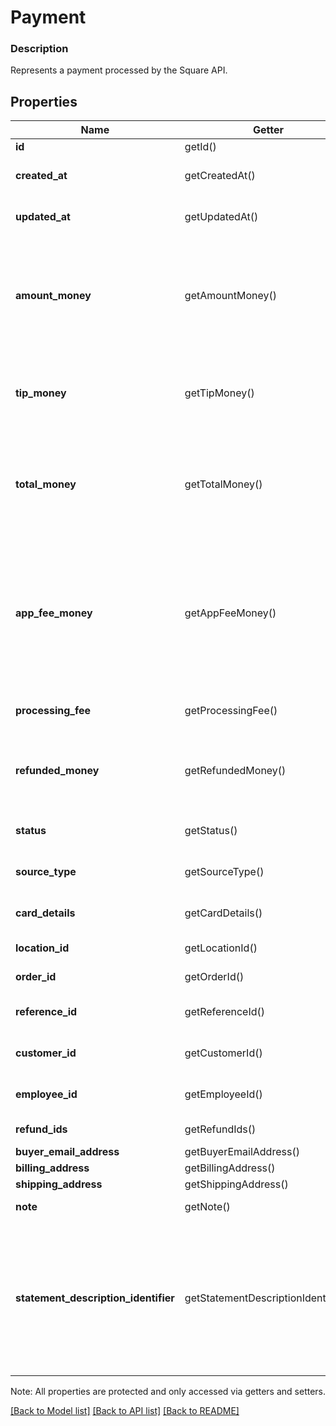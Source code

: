 # Payment

### Description

Represents a payment processed by the Square API.

## Properties
Name | Getter | Setter | Type | Description | Notes
------------ | ------------- | ------------- | ------------- | ------------- | -------------
**id** | getId() | setId($value) | **string** | Unique ID for the payment. | [optional] 
**created_at** | getCreatedAt() | setCreatedAt($value) | **string** | Timestamp of when the payment was created, in RFC 3339 format. | [optional] 
**updated_at** | getUpdatedAt() | setUpdatedAt($value) | **string** | Timestamp of when the payment was last updated, in RFC 3339 format. | [optional] 
**amount_money** | getAmountMoney() | setAmountMoney($value) | [**\SquareConnect\Model\Money**](Money.md) | The amount of money processed for this payment, not including &#x60;tip_money&#x60;. Specified in the smallest denomination of the applicable currency. For example,  US dollar amounts are specified in cents. For more information, see [Working with monetary amounts](https://developer.squareup.com/docs/build-basics/working-with-monetary-amounts). | [optional] 
**tip_money** | getTipMoney() | setTipMoney($value) | [**\SquareConnect\Model\Money**](Money.md) | The amount designated as a tip. Specified in the smallest denomination of the applicable currency. For example, US dollar amounts are specified in cents. | [optional] 
**total_money** | getTotalMoney() | setTotalMoney($value) | [**\SquareConnect\Model\Money**](Money.md) | The total money for the payment, including &#x60;amount_money&#x60; and &#x60;tip_money&#x60;. Specified in the smallest denomination of the applicable currency.  For example, US dollar amounts are specified in cents. | [optional] 
**app_fee_money** | getAppFeeMoney() | setAppFeeMoney($value) | [**\SquareConnect\Model\Money**](Money.md) | The amount of money the developer is taking as a fee for facilitating the payment on behalf of the seller. Specified in the smallest denomination of the applicable currency. For example, US dollar amounts are specified in cents.   For more information, see   [Take Payments and Collect Fees](https://developer.squareup.com/docs/payments-api/take-payments-and-collect-fees).  Cannot be more than 90% of the &#x60;total_money&#x60; value. | [optional] 
**processing_fee** | getProcessingFee() | setProcessingFee($value) | [**\SquareConnect\Model\ProcessingFee[]**](ProcessingFee.md) | Processing fees and fee adjustments assessed by Square on this payment. | [optional] 
**refunded_money** | getRefundedMoney() | setRefundedMoney($value) | [**\SquareConnect\Model\Money**](Money.md) | Total amount of the payment refunded to-date. Specified in the smallest denomination of the applicable currency. For example, US dollar amounts are specified in cents. | [optional] 
**status** | getStatus() | setStatus($value) | **string** | Indicates whether the payment is &#x60;APPROVED&#x60;, &#x60;COMPLETED&#x60;, &#x60;CANCELED&#x60;, or &#x60;FAILED&#x60;. | [optional] 
**source_type** | getSourceType() | setSourceType($value) | **string** | The source type for this payment  Current values include: &#x60;CARD&#x60; | [optional] 
**card_details** | getCardDetails() | setCardDetails($value) | [**\SquareConnect\Model\CardPaymentDetails**](CardPaymentDetails.md) | Non-confidential details about the source. Only populated if the &#x60;source_type&#x60; is &#x60;CARD&#x60;. | [optional] 
**location_id** | getLocationId() | setLocationId($value) | **string** | ID of the location associated with the payment. | [optional] 
**order_id** | getOrderId() | setOrderId($value) | **string** | ID of the order associated with this payment. | [optional] 
**reference_id** | getReferenceId() | setReferenceId($value) | **string** | An optional ID that associates this payment with an entity in another system. | [optional] 
**customer_id** | getCustomerId() | setCustomerId($value) | **string** | An optional customer_id to be entered by the developer when creating a payment. | [optional] 
**employee_id** | getEmployeeId() | setEmployeeId($value) | **string** | An optional ID of the employee associated with taking this payment. | [optional] 
**refund_ids** | getRefundIds() | setRefundIds($value) | **string[]** | List of &#x60;refund_id&#x60;s identifying refunds for this payment. | [optional] 
**buyer_email_address** | getBuyerEmailAddress() | setBuyerEmailAddress($value) | **string** | The buyer&#39;s e-mail address | [optional] 
**billing_address** | getBillingAddress() | setBillingAddress($value) | [**\SquareConnect\Model\Address**](Address.md) | The buyer&#39;s billing address | [optional] 
**shipping_address** | getShippingAddress() | setShippingAddress($value) | [**\SquareConnect\Model\Address**](Address.md) | The buyer&#39;s shipping address | [optional] 
**note** | getNote() | setNote($value) | **string** | An optional note to include when creating a payment | [optional] 
**statement_description_identifier** | getStatementDescriptionIdentifier() | setStatementDescriptionIdentifier($value) | **string** | Additional payment information that gets added on the customer&#39;s card statement as part of the statement description.  Note that the statement_description_identifier may get truncated on the statement description to fit the required information including the Square identifier (SQ *) and name of the merchant taking the payment. | [optional] [beta]

Note: All properties are protected and only accessed via getters and setters.

[[Back to Model list]](../../README.md#documentation-for-models) [[Back to API list]](../../README.md#documentation-for-api-endpoints) [[Back to README]](../../README.md)

